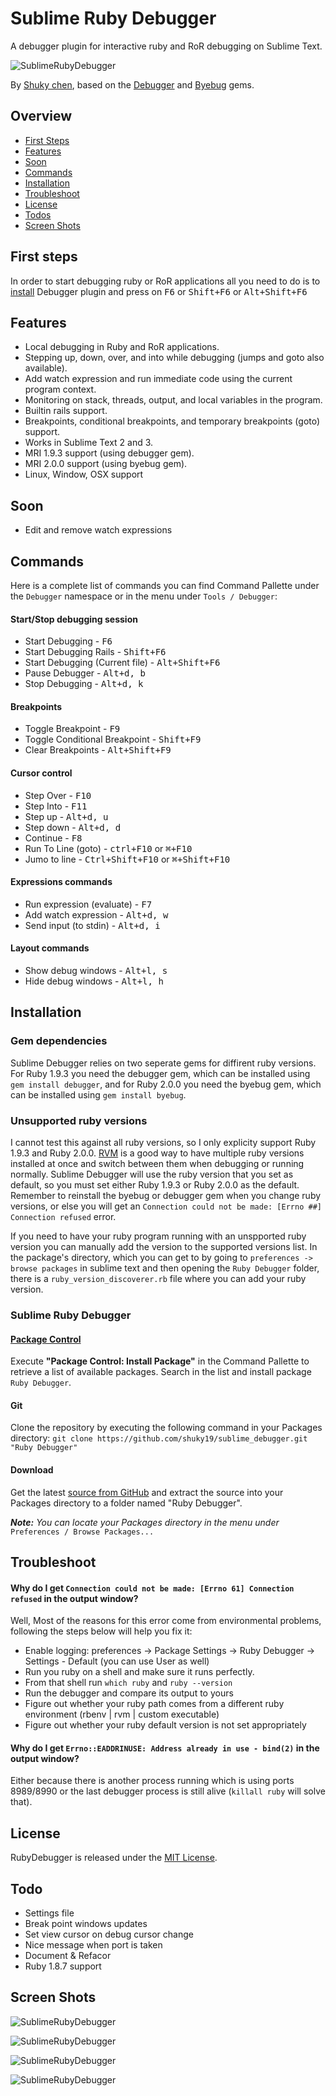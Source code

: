 # Sublime Ruby Debugger
A debugger plugin for interactive ruby and RoR debugging on Sublime Text.

![SublimeRubyDebugger](http://i.imgur.com/PwjudlY.png)

By [Shuky chen](https://github.com/shuky19), based on the [Debugger](https://github.com/cldwalker/debugger) and [Byebug](https://github.com/deivid-rodriguez/byebug) gems.

## Overview
* [First Steps](#first-steps)
* [Features](#features)
* [Soon](#soon)
* [Commands](#commands)
* [Installation](#installation)
* [Troubleshoot](#troubleshoot)
* [License](#license)
* [Todos](#todo)
* [Screen Shots](#screen-shots)


## First steps
In order to start debugging ruby or RoR applications all you need to do is to
[install](#installation) Debugger plugin and press on <kbd>F6</kbd> or
<kbd>Shift+F6</kbd> or <kbd>Alt+Shift+F6</kbd>

## Features
* Local debugging in Ruby and RoR applications.
* Stepping up, down, over, and into while debugging (jumps and goto also available).
* Add watch expression and run immediate code using the current program context.
* Monitoring on stack, threads, output, and local variables in the program.
* Builtin rails support.
* Breakpoints, conditional breakpoints, and temporary breakpoints (goto) support.
* Works in Sublime Text 2 and 3.
* MRI 1.9.3 support (using debugger gem).
* MRI 2.0.0 support (using byebug gem).
* Linux, Window, OSX support

## Soon
* Edit and remove watch expressions

## Commands
Here is a complete list of commands you can find Command Pallette under the `Debugger` namespace or in the menu under `Tools / Debugger`:

#### Start/Stop debugging session
* Start Debugging - <kbd>F6</kbd>
* Start Debugging Rails - <kbd>Shift+F6</kbd>
* Start Debugging (Current file) - <kbd>Alt+Shift+F6</kbd>
* Pause Debugger - <kbd>Alt+d, b</kbd>
* Stop Debugging - <kbd>Alt+d, k</kbd>

#### Breakpoints
* Toggle Breakpoint - <kbd>F9</kbd>
* Toggle Conditional Breakpoint - <kbd>Shift+F9</kbd>
* Clear Breakpoints - <kbd>Alt+Shift+F9</kbd>

#### Cursor control
* Step Over - <kbd>F10</kbd>
* Step Into - <kbd>F11</kbd>
* Step up - <kbd>Alt+d, u</kbd>
* Step down - <kbd>Alt+d, d</kbd>
* Continue - <kbd>F8</kbd>
* Run To Line (goto) - <kbd>ctrl+F10</kbd> or <kbd>⌘+F10</kbd>
* Jumo to line - <kbd>Ctrl+Shift+F10</kbd> or <kbd>⌘+Shift+F10</kbd>

#### Expressions commands
* Run expression (evaluate) - <kbd>F7</kbd>
* Add watch expression - <kbd>Alt+d, w</kbd>
* Send input (to stdin) - <kbd>Alt+d, i</kbd>

#### Layout commands
* Show debug windows - <kbd>Alt+l, s</kbd>
* Hide debug windows - <kbd>Alt+l, h</kbd>

## Installation

### Gem dependencies

Sublime Debugger relies on two seperate gems for diffirent ruby versions. For Ruby 1.9.3 you need the debugger gem, which can be installed using ```gem install debugger```, and for Ruby 2.0.0 you need the byebug gem, which can be installed using ```gem install byebug```.

### Unsupported ruby versions

I cannot test this against all ruby versions, so I only explicity support Ruby 1.9.3 and Ruby 2.0.0. [RVM](https://wiki.archlinux.org/index.php/RVM) is a good way to have multiple ruby versions installed at once and switch between them when debugging or running normally. Sublime Debugger will use the ruby version that you set as default, so you must set either Ruby 1.9.3 or Ruby 2.0.0 as the default. Remember to reinstall the byebug or debugger gem when you change ruby versions, or else you will get an ```Connection could not be made: [Errno ##] Connection refused``` error.

If you need to have your ruby program running with an unspported ruby version you can manually add the version to the supported versions list. In the package's directory, which you can get to by going to ```preferences -> browse packages``` in sublime text and then opening the ```Ruby Debugger``` folder, there is a ```ruby_version_discoverer.rb``` file where you can add your ruby version.

### Sublime Ruby Debugger

#### [Package Control](https://sublime.wbond.net/)
Execute __"Package Control: Install Package"__ in the Command Pallette to retrieve a list of available packages.
Search in the list and install package `Ruby Debugger`.

#### Git
Clone the repository by executing the following command in your Packages directory:
```git clone https://github.com/shuky19/sublime_debugger.git "Ruby Debugger"```

#### Download
Get the latest [source from GitHub](https://github.com/shuky19/sublime_debugger/archive/master.zip) and extract the source into your Packages directory to a folder named "Ruby Debugger".


*__Note:__ You can locate your Packages directory in the menu under* `Preferences / Browse Packages...`


## Troubleshoot

#### Why do I get ```Connection could not be made: [Errno 61] Connection refused``` in the output window?

Well, Most of the reasons for this error come from environmental problems, following the steps below will help you fix it:

* Enable logging: preferences -> Package Settings -> Ruby Debugger -> Settings - Default (you can use User as well)
* Run you ruby on a shell and make sure it runs perfectly.
* From that shell run ```which ruby``` and ```ruby --version```
* Run the debugger and compare its output to yours
* Figure out whether your ruby path comes from a different ruby environment (rbenv | rvm | custom executable)
* Figure out whether your ruby default version is not set appropriately


#### Why do I get ```Errno::EADDRINUSE: Address already in use - bind(2)``` in the output window?
Either because there is another process running which is using ports 8989/8990 or the last debugger process is still alive (```killall ruby``` will solve that).

## License

RubyDebugger is released under the [MIT License](http://www.opensource.org/licenses/MIT).

## Todo

* Settings file
* Break point windows updates
* Set view cursor on debug cursor change
* Nice message when port is taken
* Document & Refacor
* Ruby 1.8.7 support

## Screen Shots

![SublimeRubyDebugger](http://i.imgur.com/PwjudlY.png)

![SublimeRubyDebugger](http://i.imgur.com/Ny6TjMU.png)

![SublimeRubyDebugger](http://i.imgur.com/TkKnrsL.png)

![SublimeRubyDebugger](http://i.imgur.com/nJQ9oTy.png)
